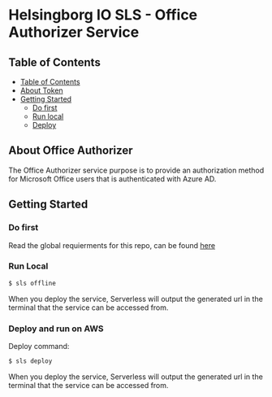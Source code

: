 <!-- HEADS UP! To avoid retyping too much info. Do a search and replace with your text editor for the following:
helsingborg-io-sls-api, Token -->

# Helsingborg IO SLS - Office Authorizer Service


## Table of Contents
- [Table of Contents](#table-of-contents)
- [About Token](#about-office-authorizer)
- [Getting Started](#getting-started)
  - [Do first](#do-first)
  - [Run local](#run-local)
  - [Deploy](#deploy-and-run-on-aws)


## About Office Authorizer

The Office Authorizer service purpose is to provide an authorization method for Microsoft Office users that is authenticated with
Azure AD.


## Getting Started


### Do first
Read the global requierments for this repo, can be found [here](https://github.com/helsingborg-stad/helsingborg-io-sls-api/blob/dev/README.md)


### Run Local

```bash
$ sls offline
```

When you deploy the service, Serverless will output the generated url in the terminal that the service can be accessed from.

### Deploy and run on AWS

Deploy command:

```bash
$ sls deploy
```

When you deploy the service, Serverless will output the generated url in the terminal that the service can be accessed from.

